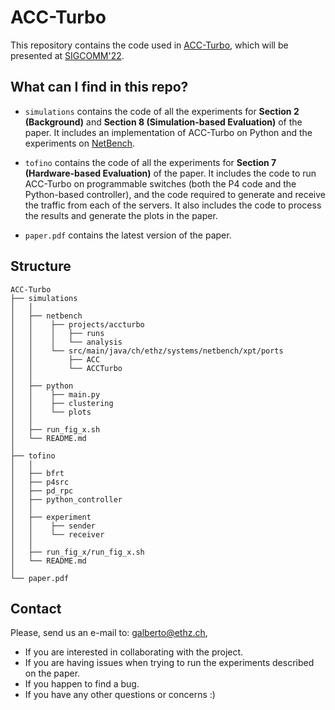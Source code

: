 # ACC-Turbo

This repository contains the code used in [ACC-Turbo](https://nsg.ee.ethz.ch/fileadmin/user_upload/ACC-Turbo.pdf), which will be presented at [SIGCOMM'22](https://conferences.sigcomm.org/sigcomm/2022/).

## What can I find in this repo?

* `simulations` contains the code of all the experiments for **Section 2 (Background)** and **Section 8 (Simulation-based Evaluation)** of the paper. It includes an implementation of ACC-Turbo on Python and the experiments on [NetBench](https://github.com/ndal-eth/netbench).

* `tofino` contains the code of all the experiments for **Section 7 (Hardware-based Evaluation)** of the paper. It includes the code to run ACC-Turbo on programmable switches (both the P4 code and the Python-based controller), and the code required to generate and receive the traffic from each of the servers. It also includes the code to process the results and generate the plots in the paper.

* `paper.pdf` contains the latest version of the paper.

## Structure

```
ACC-Turbo
├── simulations 
│   │
│   ├── netbench
│   │    ├── projects/accturbo
│   │    │   ├── runs
│   │    │   └── analysis
│   │    └── src/main/java/ch/ethz/systems/netbench/xpt/ports
│   │        ├── ACC
│   │        └── ACCTurbo
│   │
│   ├── python
│   │    ├── main.py
│   │    ├── clustering
│   │    └── plots
│   │
│   ├── run_fig_x.sh
│   └── README.md
│
├── tofino
│   │
│   ├── bfrt
│   ├── p4src
│   ├── pd_rpc
│   ├── python_controller
│   │
│   ├── experiment
│   │    ├── sender
│   │    └── receiver
│   │
│   ├── run_fig_x/run_fig_x.sh
│   └── README.md
│   
└── paper.pdf
```


 ## Contact

Please, send us an e-mail to: galberto@ethz.ch,
- If you are interested in collaborating with the project.
- If you are having issues when trying to run the experiments described on the paper.
- If you happen to find a bug.
- If you have any other questions or concerns :)
